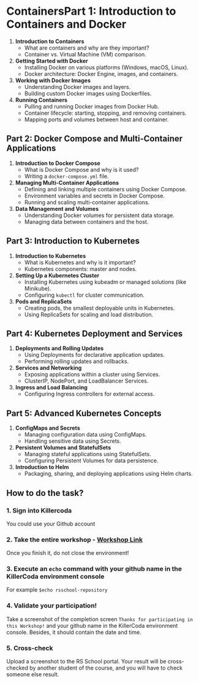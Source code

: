 # ContainersPart 1: Introduction to Containers and Docker

1. **Introduction to Containers**
   * What are containers and why are they important?
   * Container vs. Virtual Machine (VM) comparison.
2. **Getting Started with Docker**
   * Installing Docker on various platforms (Windows, macOS, Linux).
   * Docker architecture: Docker Engine, images, and containers.
3. **Working with Docker Images**
   * Understanding Docker images and layers.
   * Building custom Docker images using Dockerfiles.
4. **Running Containers**
   * Pulling and running Docker images from Docker Hub.
   * Container lifecycle: starting, stopping, and removing containers.
   * Mapping ports and volumes between host and container.

## Part 2: Docker Compose and Multi-Container Applications

1. **Introduction to Docker Compose**
   * What is Docker Compose and why is it used?
   * Writing a `docker-compose.yml` file.
2. **Managing Multi-Container Applications**
   * Defining and linking multiple containers using Docker Compose.
   * Environment variables and secrets in Docker Compose.
   * Running and scaling multi-container applications.
3. **Data Management and Volumes**
   * Understanding Docker volumes for persistent data storage.
   * Managing data between containers and the host.

## Part 3: Introduction to Kubernetes

1. **Introduction to Kubernetes**
   * What is Kubernetes and why is it important?
   * Kubernetes components: master and nodes.
2. **Setting Up a Kubernetes Cluster**
   * Installing Kubernetes using kubeadm or managed solutions (like Minikube).
   * Configuring `kubectl` for cluster communication.
3. **Pods and ReplicaSets**
   * Creating pods, the smallest deployable units in Kubernetes.
   * Using ReplicaSets for scaling and load distribution.

## Part 4: Kubernetes Deployment and Services

1. **Deployments and Rolling Updates**
   * Using Deployments for declarative application updates.
   * Performing rolling updates and rollbacks.
2. **Services and Networking**
   * Exposing applications within a cluster using Services.
   * ClusterIP, NodePort, and LoadBalancer Services.
3. **Ingress and Load Balancing**
   * Configuring Ingress controllers for external access.

## Part 5: Advanced Kubernetes Concepts

1. **ConfigMaps and Secrets**
   * Managing configuration data using ConfigMaps.
   * Handling sensitive data using Secrets.
2. **Persistent Volumes and StatefulSets**
   * Managing stateful applications using StatefulSets.
   * Configuring Persistent Volumes for data persistence.
3. **Introduction to Helm**
   * Packaging, sharing, and deploying applications using Helm charts.
   
## How to do the task?

### 1. Sign into Killercoda

You could use your Github account

### 2. Take the entire workshop - [Workshop Link](https://killercoda.com/rsschool/course/modules/ansible-workshop)

Once you finish it, do not close the environment!

### 3. Execute an `echo` command with your github name in the KillerCoda environment console

For example `$echo rsschool-repository`

### 4. Validate your participation!

Take a screenshot of the completion screen `Thanks for participating in this Workshop!` and your github name in the KillerCoda environment console. Besides, it should contain the date and time.

### 5. Cross-check

Upload a screenshot to the RS School portal. Your result will be cross-checked by another student of the course, and you will have to check someone else result.